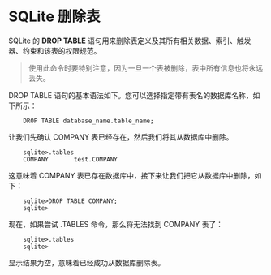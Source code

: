 # SQLite 删除表

SQLite 的 **DROP TABLE** 语句用来删除表定义及其所有相关数据、索引、触发器、约束和该表的权限规范。

> 使用此命令时要特别注意，因为一旦一个表被删除，表中所有信息也将永远丢失。

DROP TABLE 语句的基本语法如下。您可以选择指定带有表名的数据库名称，如下所示：

```
    DROP TABLE database_name.table_name;
```

让我们先确认 COMPANY 表已经存在，然后我们将其从数据库中删除。

```
    sqlite>.tables
    COMPANY       test.COMPANY
```

这意味着 COMPANY 表已存在数据库中，接下来让我们把它从数据库中删除，如下：

```
    sqlite>DROP TABLE COMPANY;
    sqlite>
```

现在，如果尝试 .TABLES 命令，那么将无法找到 COMPANY 表了：

```
    sqlite>.tables
    sqlite>
```

显示结果为空，意味着已经成功从数据库删除表。  